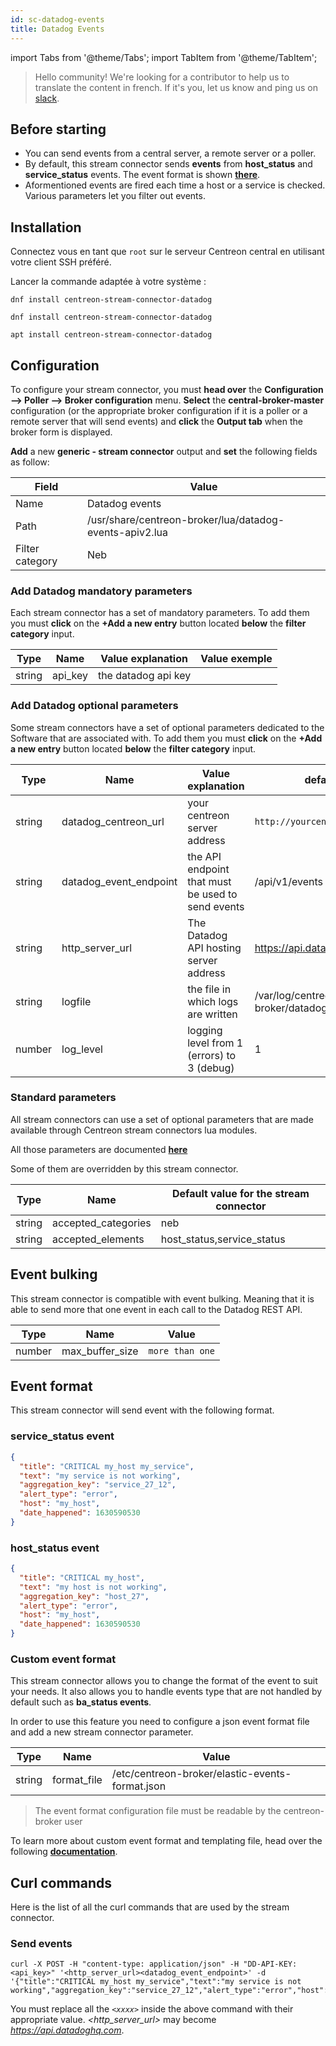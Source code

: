 ```yaml
---
id: sc-datadog-events
title: Datadog Events
---
```

import Tabs from '@theme/Tabs';
import TabItem from '@theme/TabItem';

> Hello community! We're looking for a contributor to help us to translate the content in french. If it's you, let us know and ping us on [slack](https://centreon.slack.com).

## Before starting

- You can send events from a central server, a remote server or a poller.
- By default, this stream connector sends **events** from **host_status** and **service_status** events. The event format is shown **[there](#event-format)**.
- Aformentioned events are fired each time a host or a service is checked. Various parameters let you filter out events.

## Installation

Connectez vous en tant que `root` sur le serveur Centreon central en utilisant votre client SSH préféré.

Lancer la commande adaptée à votre système :

<Tabs groupId="sync">
<TabItem value="Alma / RHEL / Oracle Linux 8" label="Alma / RHEL / Oracle Linux 8">

```shell
dnf install centreon-stream-connector-datadog
```

</TabItem>

<TabItem value="Alma / RHEL / Oracle Linux 9" label="Alma / RHEL / Oracle Linux 9">

```shell
dnf install centreon-stream-connector-datadog
```

</TabItem>

<TabItem value="Debian 11" label="Debian_11">

```shell
apt install centreon-stream-connector-datadog
```

</TabItem>
</Tabs>

## Configuration

To configure your stream connector, you must **head over** the **Configuration --> Poller --> Broker configuration** menu. **Select** the **central-broker-master** configuration (or the appropriate broker configuration if it is a poller or a remote server that will send events) and **click** the **Output tab** when the broker form is displayed.

**Add** a new **generic - stream connector** output and **set** the following fields as follow:

| Field           | Value                                                   |
| --------------- | ------------------------------------------------------- |
| Name            | Datadog events                                          |
| Path            | /usr/share/centreon-broker/lua/datadog-events-apiv2.lua |
| Filter category | Neb                                                     |

### Add Datadog mandatory parameters

Each stream connector has a set of mandatory parameters. To add them you must **click** on the **+Add a new entry** button located **below** the **filter category** input.

| Type   | Name    | Value explanation   | Value exemple |
| ------ | ------- | ------------------- | ------------- |
| string | api_key | the datadog api key |               |

### Add Datadog optional parameters

Some stream connectors have a set of optional parameters dedicated to the Software that are associated with. To add them you must **click** on the **+Add a new entry** button located **below** the **filter category** input.

| Type   | Name                    | Value explanation                                  | default value                                |
| ------ | ----------------------- | -------------------------------------------------- | -------------------------------------------- |
| string | datadog_centreon_url    | your centreon server address                       | `http://yourcentreonaddress.local`           |
| string | datadog_event_endpoint | the API endpoint that must be used to send events | /api/v1/events                               |
| string | http_server_url         | The Datadog API hosting server address             | https://api.datadoghq.com                    |
| string | logfile                 | the file in which logs are written                 | /var/log/centreon-broker/datadog-events.log |
| number | log_level               | logging level from 1 (errors) to 3 (debug)         | 1                                            |

### Standard parameters

All stream connectors can use a set of optional parameters that are made available through Centreon stream connectors lua modules.

All those parameters are documented **[here](https://github.com/centreon/centreon-stream-connector-scripts/blob/master/modules/docs/sc_param.md#default-parameters)**

Some of them are overridden by this stream connector.

| Type   | Name                         | Default value for the stream connector |
| ------ | ---------------------------- | -------------------------------------- |
| string | accepted_categories          | neb                                    |
| string | accepted_elements            | host_status,service_status             |

## Event bulking

This stream connector is compatible with event bulking. Meaning that it is able to send more that one event in each call to the Datadog REST API.

| Type   | Name            | Value           |
| ------ | --------------- | --------------- |
| number | max_buffer_size | `more than one` |

## Event format

This stream connector will send event with the following format.

### service_status event

```json
{
  "title": "CRITICAL my_host my_service",
  "text": "my service is not working",
  "aggregation_key": "service_27_12",
  "alert_type": "error",
  "host": "my_host",
  "date_happened": 1630590530
}
```

### host_status event

```json
{
  "title": "CRITICAL my_host",
  "text": "my host is not working",
  "aggregation_key": "host_27",
  "alert_type": "error",
  "host": "my_host",
  "date_happened": 1630590530
}
```

### Custom event format

This stream connector allows you to change the format of the event to suit your needs. It also allows you to handle events type that are not handled by default such as **ba_status events**.

In order to use this feature you need to configure a json event format file and add a new stream connector parameter.

| Type   | Name        | Value                                          |
| ------ | ----------- | ---------------------------------------------- |
| string | format_file | /etc/centreon-broker/elastic-events-format.json |

> The event format configuration file must be readable by the centreon-broker user

To learn more about custom event format and templating file, head over the following **[documentation](https://github.com/centreon/centreon-stream-connector-scripts/blob/master/modules/docs/templating.md#templating-documentation)**.

## Curl commands

Here is the list of all the curl commands that are used by the stream connector.

### Send events

```shell
curl -X POST -H "content-type: application/json" -H "DD-API-KEY: <api_key>" '<http_server_url><datadog_event_endpoint>' -d '{"title":"CRITICAL my_host my_service","text":"my service is not working","aggregation_key":"service_27_12","alert_type":"error","host":"my_host","date_happened":1630590530}'
```

You must replace all the *`<xxxx>`* inside the above command with their appropriate value. *<http_server_url>* may become *https://api.datadoghq.com*.